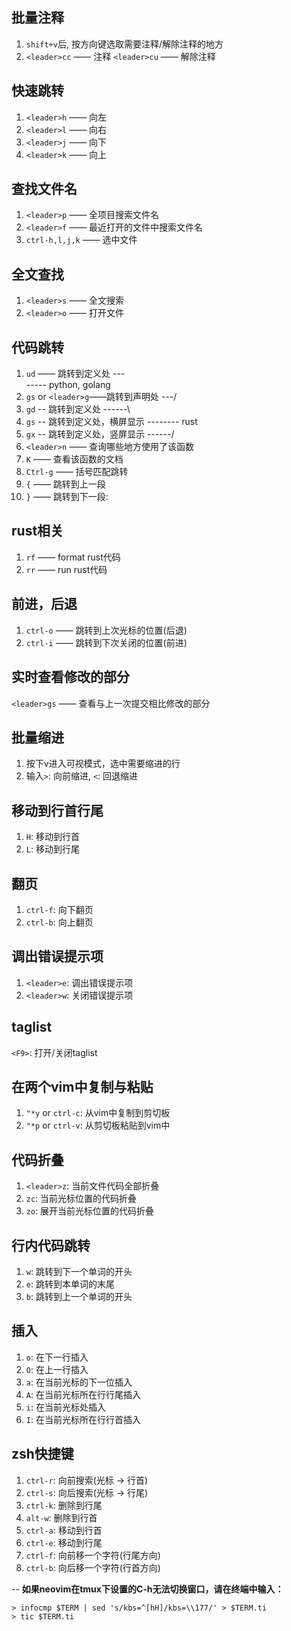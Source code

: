 ## 批量注释
1. `shift+v`后, 按方向键选取需要注释/解除注释的地方
2. `<leader>cc` —— 注释	`<leader>cu` —— 解除注释

## 快速跳转
1. `<leader>h` —— 向左
2. `<leader>l` —— 向右
3. `<leader>j` —— 向下
4. `<leader>k` —— 向上

## 查找文件名
1. `<leader>p` —— 全项目搜索文件名
2. `<leader>f` —— 最近打开的文件中搜索文件名
3. `ctrl-h,l,j,k` —— 选中文件

## 全文查找
1. `<leader>s` —— 全文搜索
2. `<leader>o` —— 打开文件

## 代码跳转
1. `ud` —— 跳转到定义处              ---\
                                     ----- python, golang
2. `gs` or `<leader>g`——跳转到声明处 ---/
3. `gd` -- 跳转到定义处           ------\
4. `gs` -- 跳转到定义处，横屏显示 -------- rust
5. `gx` -- 跳转到定义处，竖屏显示 ------/
6. `<leader>n` —— 查询哪些地方使用了该函数
7. `K` —— 查看该函数的文档
8. `Ctrl-g` —— 括号匹配跳转
9. `{` —— 跳转到上一段
10. `}` —— 跳转到下一段:

## rust相关
1. `rf` —— format rust代码
2. `rr` —— run rust代码

## 前进，后退
1. `ctrl-o` —— 跳转到上次光标的位置(后退)
2. `ctrl-i` —— 跳转到下次关闭的位置(前进)

## 实时查看修改的部分
`<leader>gs` —— 查看与上一次提交相比修改的部分

## 批量缩进
1. 按下v进入可视模式，选中需要缩进的行
2. 输入`>`: 向前缩进, `<`: 回退缩进

## 移动到行首行尾
1. `H`: 移动到行首
2. `L`: 移动到行尾

## 翻页
1. `ctrl-f`: 向下翻页
2. `ctrl-b`: 向上翻页

## 调出错误提示项
1. `<leader>e`: 调出错误提示项
2. `<leader>w`: 关闭错误提示项

## taglist
`<F9>`: 打开/关闭taglist

## 在两个vim中复制与粘贴
1. `"*y` or `ctrl-c`: 从vim中复制到剪切板
2. `"*p` or `ctrl-v`: 从剪切板粘贴到vim中

## 代码折叠
1. `<leader>z`: 当前文件代码全部折叠
2. `zc`: 当前光标位置的代码折叠
3. `zo`: 展开当前光标位置的代码折叠

## 行内代码跳转
1. `w`: 跳转到下一个单词的开头
2. `e`: 跳转到本单词的末尾
3. `b`: 跳转到上一个单词的开头

## 插入
1. `o`: 在下一行插入
2. `O`: 在上一行插入
3. `a`: 在当前光标的下一位插入
4. `A`: 在当前光标所在行行尾插入
5. `i`: 在当前光标处插入
6. `I`: 在当前光标所在行行首插入

## zsh快捷键
1. `ctrl-r`: 向前搜索(光标 -> 行首)
2. `ctrl-s`: 向后搜索(光标 -> 行尾)
3. `ctrl-k`: 删除到行尾
4. `alt-w`: 删除到行首
5. `ctrl-a`: 移动到行首
6. `ctrl-e`: 移动到行尾
7. `ctrl-f`: 向前移一个字符(行尾方向)
8. `ctrl-b`: 向后移一个字符(行首方向)

--
**如果neovim在tmux下设置的C-h无法切换窗口，请在终端中输入：**

```
> infocmp $TERM | sed 's/kbs=^[hH]/kbs=\\177/' > $TERM.ti
> tic $TERM.ti
```
